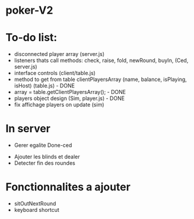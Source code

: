 # poker-V2

# To-do list:
- disconnected player array (server.js)
- listeners thats call methods: check, raise, fold, newRound, buyIn, (Ced, server.js)
- interface controls (client/table.js)
- method to get from table clientPlayersArray (name, balance, isPlaying, isHost) (table.js) - DONE
- array = table.getClientPlayersArray();    - DONE
- players object design (Sim, player.js)    - DONE
- fix affichage players on update (sim)

# In server
 * Gerer egalite Done-ced
 - Ajouter les blinds et dealer
 - Detecter fin des roundes

# Fonctionnalites a ajouter
- sitOutNextRound
- keyboard shortcut

